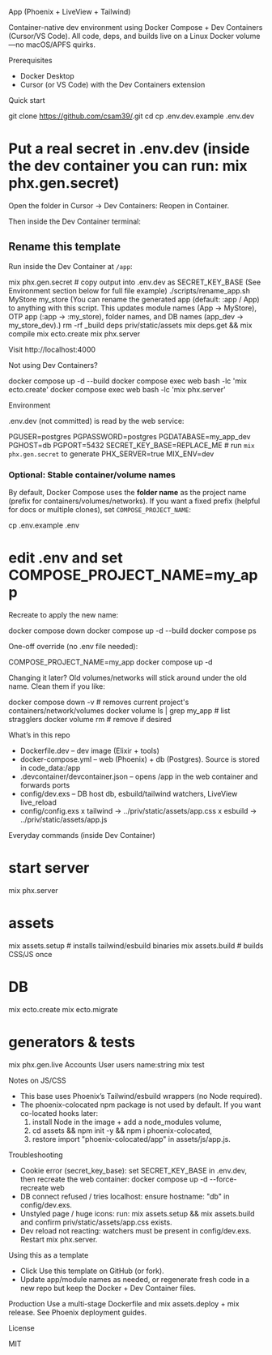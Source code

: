 App (Phoenix + LiveView + Tailwind)

Container-native dev environment using Docker Compose + Dev Containers (Cursor/VS Code).
All code, deps, and builds live on a Linux Docker volume—no macOS/APFS quirks.

Prerequisites
- Docker Desktop
- Cursor (or VS Code) with the Dev Containers extension

Quick start

git clone https://github.com/csam39/<repo>.git
cd <repo>
cp .env.dev.example .env.dev
# Put a real secret in .env.dev (inside the dev container you can run: mix phx.gen.secret)

Open the folder in Cursor → Dev Containers: Reopen in Container.

Then inside the Dev Container terminal:

## Rename this template

Run inside the Dev Container at `/app`:

mix phx.gen.secret  # copy output into .env.dev as SECRET_KEY_BASE (See Environment section below for full file example)
./scripts/rename_app.sh MyStore my_store (You can rename the generated app (default: :app / App) to anything with this script. This updates module names (App → MyStore), OTP app (:app → :my_store), folder names, and DB names (app_dev → my_store_dev).)
rm -rf _build deps priv/static/assets
mix deps.get && mix compile
mix ecto.create
mix phx.server

Visit http://localhost:4000

Not using Dev Containers?

docker compose up -d --build
docker compose exec web bash -lc 'mix ecto.create'
docker compose exec web bash -lc 'mix phx.server'

Environment

.env.dev (not committed) is read by the web service:

PGUSER=postgres
PGPASSWORD=postgres
PGDATABASE=my_app_dev
PGHOST=db
PGPORT=5432
SECRET_KEY_BASE=REPLACE_ME   # run `mix phx.gen.secret` to generate
PHX_SERVER=true
MIX_ENV=dev

### Optional: Stable container/volume names

By default, Docker Compose uses the **folder name** as the project name (prefix for containers/volumes/networks).
If you want a fixed prefix (helpful for docs or multiple clones), set `COMPOSE_PROJECT_NAME`:

cp .env.example .env
# edit .env and set COMPOSE_PROJECT_NAME=my_app

Recreate to apply the new name:

docker compose down
docker compose up -d --build
docker compose ps

One-off override (no .env file needed):

COMPOSE_PROJECT_NAME=my_app docker compose up -d

Changing it later? Old volumes/networks will stick around under the old name. Clean them if you like:

docker compose down -v            # removes current project's containers/network/volumes
docker volume ls | grep my_app    # list stragglers
docker volume rm <vol>            # remove if desired

What’s in this repo

- Dockerfile.dev – dev image (Elixir + tools)
- docker-compose.yml – web (Phoenix) + db (Postgres). Source is stored in code_data:/app
- .devcontainer/devcontainer.json – opens /app in the web container and forwards ports
- config/dev.exs – DB host db, esbuild/tailwind watchers, LiveView live_reload
- config/config.exs
    x tailwind → ../priv/static/assets/app.css
    x esbuild → ../priv/static/assets/app.js

Everyday commands (inside Dev Container)

# start server
mix phx.server

# assets
mix assets.setup    # installs tailwind/esbuild binaries
mix assets.build    # builds CSS/JS once

# DB
mix ecto.create
mix ecto.migrate

# generators & tests
mix phx.gen.live Accounts User users name:string
mix test

Notes on JS/CSS
- This base uses Phoenix’s Tailwind/esbuild wrappers (no Node required).
- The phoenix-colocated npm package is not used by default. If you want co-located hooks later:
    1. install Node in the image + add a node_modules volume,
    2. cd assets && npm init -y && npm i phoenix-colocated,
    3. restore import "phoenix-colocated/app" in assets/js/app.js.

Troubleshooting

- Cookie error (secret_key_base): set SECRET_KEY_BASE in .env.dev, then recreate the web container:
    docker compose up -d --force-recreate web
- DB connect refused / tries localhost: ensure hostname: "db" in config/dev.exs.
- Unstyled page / huge icons: run:
    mix assets.setup && mix assets.build
and confirm priv/static/assets/app.css exists.
- Dev reload not reacting: watchers must be present in config/dev.exs. Restart 
    mix phx.server.

Using this as a template

- Click Use this template on GitHub (or fork).
- Update app/module names as needed, or regenerate fresh code in a new repo but keep the Docker + Dev Container files.

Production
Use a multi-stage Dockerfile and mix assets.deploy + mix release. See Phoenix deployment guides.

License

MIT